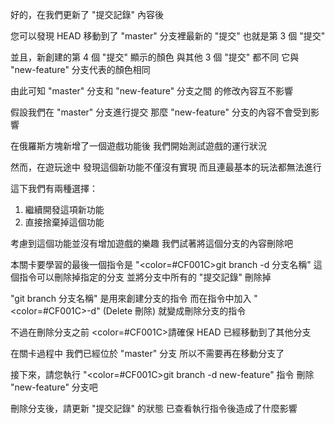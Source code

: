 好的，在我們更新了 "提交記錄" 內容後

您可以發現 HEAD 移動到了
"master" 分支裡最新的 "提交"
也就是第 3 個 "提交"

並且，新創建的第 4 個 "提交" 顯示的顏色
與其他 3 個 "提交" 都不同
它與 "new-feature" 分支代表的顏色相同

由此可知
"master" 分支和 "new-feature" 分支之間
的修改內容互不影響

假設我們在 "master" 分支進行提交
那麼 "new-feature" 分支的內容不會受到影響

在俄羅斯方塊新增了一個遊戲功能後
我們開始測試遊戲的運行狀況

然而，在遊玩途中
發現這個新功能不僅沒有實現
而且連最基本的玩法都無法進行

這下我們有兩種選擇：
1. 繼續開發這項新功能
2. 直接捨棄掉這個功能

考慮到這個功能並沒有增加遊戲的樂趣
我們試著將這個分支的內容刪除吧

本關卡要學習的最後一個指令是
"<color=#CF001C>git branch -d 分支名稱</color>" 
這個指令可以刪除掉指定的分支
並將分支中所有的 "提交記錄" 刪除掉

"git branch 分支名稱" 是用來創建分支的指令
而在指令中加入 "<color=#CF001C>-d</color>" (Delete 刪除)
就變成刪除分支的指令

不過在刪除分支之前
<color=#CF001C>請確保 HEAD 已經移動到了其他分支</color>

在關卡過程中
我們已經位於 "master" 分支
所以不需要再在移動分支了

接下來，請您執行 "<color=#CF001C>git branch -d new-feature</color>" 指令
刪除 "new-feature" 分支吧

刪除分支後，請更新 "提交記錄" 的狀態
已查看執行指令後造成了什麼影響